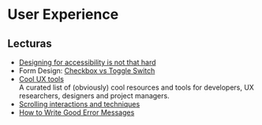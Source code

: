# User Experience

## Lecturas

- [Designing for accessibility is not that hard](https://uxdesign.cc/designing-for-accessibility-is-not-that-hard-c04cc4779d94)
- Form Design: [Checkbox vs Toggle Switch](https://uxplanet.org/checkbox-vs-toggle-switch-7fc6e83f10b8)
- [Cool UX tools](https://coolux.tools)  
  A curated list of (obviously) cool resources and tools for developers, UX researchers, designers and project managers.
- [Scrolling interactions and techniques](https://uxdesign.cc/scrolling-interactions-techniques-d6dafbfa4716)
- [How to Write Good Error Messages](https://uxplanet.org/how-to-write-good-error-messages-858e4551cd4)
